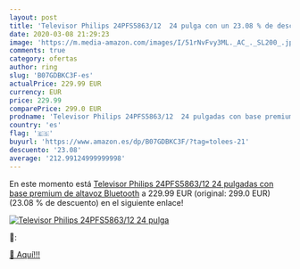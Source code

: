 ```yaml
---
layout: post
title: 'Televisor Philips 24PFS5863/12  24 pulga con un 23.08 % de descuento'
date: 2020-03-08 21:29:23
image: 'https://m.media-amazon.com/images/I/51rNvFvy3ML._AC_._SL200_.jpg'
comments: true
category: ofertas
author: ring
slug: 'B07GDBKC3F-es'
actualPrice: 229.99 EUR
currency: EUR
price: 229.99
comparePrice: 299.0 EUR
prodname: 'Televisor Philips 24PFS5863/12  24 pulgadas con base premium de altavoz Bluetooth'
country: 'es'
flag: '🇪🇸'
buyurl: 'https://www.amazon.es/dp/B07GDBKC3F/?tag=tolees-21'
descuento: '23.08'
average: '212.99124999999998'
---
```


En este momento está [Televisor Philips 24PFS5863/12  24 pulgadas con base premium de altavoz Bluetooth](https://www.amazon.es/dp/B07GDBKC3F/?tag=tolees-21) a 229.99 EUR (original: 299.0 EUR) (23.08 %  de descuento) en el siguiente enlace!

[![Televisor Philips 24PFS5863/12  24 pulga](https://m.media-amazon.com/images/I/51rNvFvy3ML._AC_._SL200_.jpg)](https://www.amazon.es/dp/B07GDBKC3F/?tag=tolees-21)

🔎:


[🛒 Aquí!!!](https://www.amazon.es/dp/B07GDBKC3F/?tag=tolees-21)

